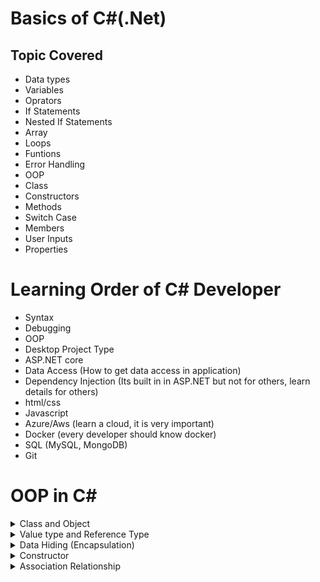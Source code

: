 # Basics of C#(.Net)

## Topic Covered
- Data types
- Variables
- Oprators
- If Statements
- Nested If Statements
- Array
- Loops
- Funtions
- Error Handling
- OOP
- Class
- Constructors
- Methods
- Switch Case
- Members
- User Inputs
- Properties

# Learning Order of C# Developer
- Syntax
- Debugging
- OOP 
- Desktop Project Type 
- ASP.NET core
- Data Access (How to get data access in application)
- Dependency Injection (Its built in in ASP.NET but not for others, learn details for others)
- html/css
- Javascript
- Azure/Aws (learn a cloud, it is very important)
- Docker (every developer should know docker)
- SQL (MySQL, MongoDB)
- Git

# OOP in C#

<details>
  <summary>Class and Object</summary>

  ## Class and Object:

  - Variables inside the class but outside the object are called "MEMBER VARIABLE" or "INSTANCE VARIABLE"
  - Variables inside the object are called "LOCAL VARIABLE"
  - A class can be created by a developer but cannot be used by that same developer
  - If a developer uses that class to create instances, we can call that developer "USER" or "CALLER"
  - Class name should start with a capital letter (convention). Ex: class Human
  - Method name should start with a verb (convention). Ex: GetFullName()
  - A method in a class should be able to execute only one task, not many.

  ### UML diagram for class:

  - UML, or Unified Modeling Language, is a standardized visual language used in object-oriented software engineering.
  - It provides a standard method for creating blueprints of a system
  - A class diagram can be provided to the engineers for creating C# reusable class for further use by other developers.
</details>

<details>
  <summary>Value type and Reference Type</summary>
  
## Value type and Reference Type
Reference Type:
- Creating an instance object from a class (If we modify main reference it will affect all the variable connected to that reference)
In this example person2 is referenced to the person1 
if the person1 object is modified the person2 will be affected as well

```csharp
Person person1 = new Person();
person1.firstName = "Tauhid";
person1.lastName = "Hasan";

Person person2 = new Person();
person2 = person1;
```
Value type: Primitive type variable
- Even if we changed the value of a later to 200 but the value of b will be still 100. Because it is a value type or primitive type.
```csharp
int a = 100;
int b = a;
a = 200
```
</details>

<details>
  <summary>Data Hiding (Encapsulation) </summary>

## Data Hiding (Encapsulation)
- we can hide data by defining "SETTER" and "GETTER".
- Data hiding is not data security.
- We can hide data (define "SETTER" and "GETTER") using both Methods and Properties

### Data hiding (defining "SETTER" and "GETTER") using METHODS:
```csharp
  private int length;

  public void SetLength(int length)
  {
      this.length = length;
  }

  public int GetLength()
  {
      return this.length;
  }
```

### Data hiding(defining "SETTER" and "GETTER") using PROPERTIES:
- Properties starts with a capital letter.
- 'value' is build in 'keyword' for set function.
- we can write conditions inside the setter.
  
```csharp
private int height;

public int Height
{
  get
  {
      return this.height;
  }
  set
  {
      this.height = value;
  }
}
```
2nd Alternative to write a property
```csharp
private int height;

public int Height
{
  get => this.height
  set => this.height = value
}
```
AUTO PROPERTY: 3nd Alternative and the shortcut way to write a property (if there is no condition)
- Most of the time we will use auto property
  
```csharp
public int Width { get; set; }
```
</details>

<details>
  <summary>Constructor</summary>

## Constructors
- In C#, a constructor is a special method that is automatically called when an object of a class is created
- It is used to initialize the object's state or perform any necessary setup operations
- Constructors have the same name as the class and do not have a return type, not even void
- Creator of the class can use constructor to force the user/caller to get certain data as a parameter.
  
### Constructor Overloading:
- A class can have multiple constructors with different parameter lists (overloading).
- User has multiple option to call the contructor.

In this example, FullNameConstructor has multiple constructor and a USER/CALLER can call the constructor 
either with 3 parameter or 2 parameter.
```csharp
public class FullNameConstructor
{
    public FullNameConstructor(string FirstName, string MiddleName, string LastName)
    {
        this.FirstName = FirstName;
        this.MiddleName = MiddleName;
        this.LastName = LastName;
    }

    public FullNameConstructor(string FirstName, string LastName)
    {
        this.FirstName = FirstName;
        this.LastName = LastName;
    }
}
```

### Default Constructor:
- If no constructor is defined in a class, the compiler automatically generates a default constructor.
- The default constructor is often used to initialize the fields or properties of the object with default values.
- This helps ensure that the object is in a valid state immediately after creation.
- 

In this example, FullNameConstructor is a Default constructor explicitly created;

```csharp
public class FullNameConstructor
{
    string firstName = "Tauhid";
    int age = "30";

    public FullNameConstructor()
    {
       // Initialization code goes here
    }
}
```
#### Inheritance of Default Constructor 
- When a class is derived from another class (inherits from a base class), and the base class has a default constructor, the derived class will automatically call the default constructor of the base class.
- This ensures that the base class is properly initialized before the derived class.

```csharp
public class MyBaseClass
{
    string name = "Dhaka"
    // Default constructor
    public MyBaseClass()
    {
        // Initialization code for the base class
    }
}

public class MyDerivedClass : MyBaseClass
{
    // No constructor specified, so the default constructor of base class is implicitly used
}

// Creating an object of the derived class(this "derivedObject" has the default state "name" inherited from its base class)
MyDerivedClass derivedObject = new MyDerivedClass();

```

### Constructor Chaining
- Constructor chaining is a concept in object-oriented programming where multiple constructors in a class are linked together, allowing one constructor to call another within the same class.
- This allows for code reuse and helps in maintaining a clean and modular code structure.

```csharp
class ConstructorChainClass
{
    // Member variables
    private string firstName { get; set; }
    private string middleName { get; set; }
    private string lastName { get; set; }


    // Third : This will be called third
    public ConstructorChainClass(string firstName, string middleName, string lastName):this(firstName, lastName)
    {
        // we do not need to bind other data here except middleName (because we already bind other data inside the second Constructor)
        this.middleName = middleName;
        Console.WriteLine("Contains 3 argument");
    }

    // Second : This will be called second
    public ConstructorChainClass(string firstName, string lastName):this()
    {
        this.firstName = firstName;
        this.lastName = lastName;
        Console.WriteLine("Contains 2 argument");
    }

    // First : Default constructor will be called first
    public ConstructorChainClass()
    {
        Console.WriteLine("Constructor called, Object created, this a default constructor");
    }

}

```
</details>


<details>
  <summary> Association Relationship </summary>
  
##  Association Relationship 
- In C#, an association relationship refers to a connection or relationship between two classes that highlights how they are related or connected in some way within a system. 
- This relationship can be a simple connection or a more complex interaction between the classes.
- Normally when a class is a type of another member variable of another class we can them Association relationship.

There are different types of association relationships:

#### One-to-One: Where one instance of a class is associated with exactly one instance of another class.

#### One-to-Many: Where one instance of a class is associated with multiple instances of another class.

#### Many-to-One: Where multiple instances of a class are associated with a single instance of another class.

#### Many-to-Many: Where multiple instances of one class are associated with multiple instances of another class.

These relationships are established through member variables, properties, or methods within the classes that reference each other.


</details>



